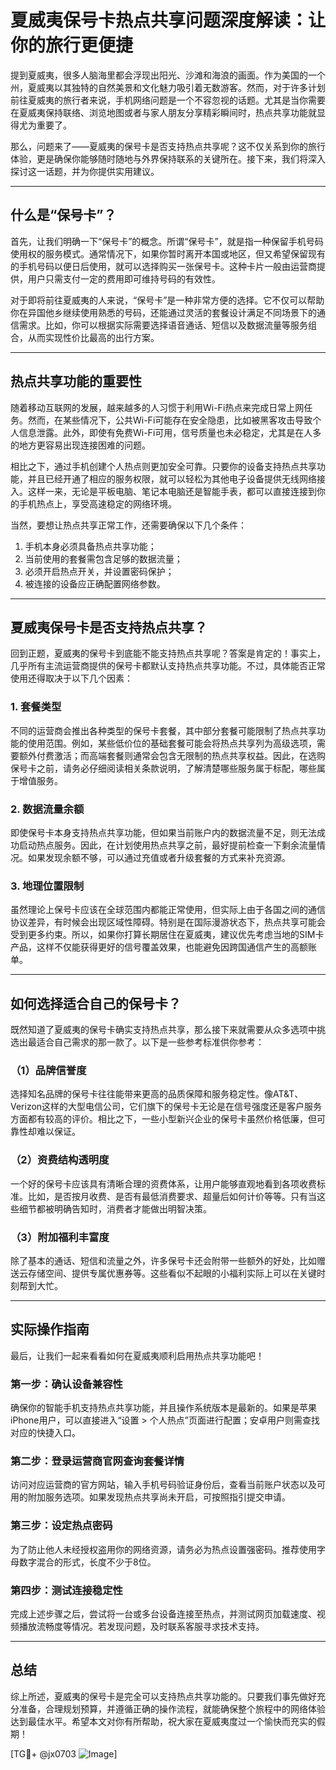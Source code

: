 # 夏威夷保号卡热点共享问题深度解读：让你的旅行更便捷

提到夏威夷，很多人脑海里都会浮现出阳光、沙滩和海浪的画面。作为美国的一个州，夏威夷以其独特的自然美景和文化魅力吸引着无数游客。然而，对于许多计划前往夏威夷的旅行者来说，手机网络问题是一个不容忽视的话题。尤其是当你需要在夏威夷保持联络、浏览地图或者与家人朋友分享精彩瞬间时，热点共享功能就显得尤为重要了。

那么，问题来了——夏威夷的保号卡是否支持热点共享呢？这不仅关系到你的旅行体验，更是确保你能够随时随地与外界保持联系的关键所在。接下来，我们将深入探讨这一话题，并为你提供实用建议。

---

## 什么是“保号卡”？

首先，让我们明确一下“保号卡”的概念。所谓“保号卡”，就是指一种保留手机号码使用权的服务模式。通常情况下，如果你暂时离开本国或地区，但又希望保留现有的手机号码以便日后使用，就可以选择购买一张保号卡。这种卡片一般由运营商提供，用户只需支付一定的费用即可维持号码的有效性。

对于即将前往夏威夷的人来说，“保号卡”是一种非常方便的选择。它不仅可以帮助你在异国他乡继续使用熟悉的号码，还能通过灵活的套餐设计满足不同场景下的通信需求。比如，你可以根据实际需要选择语音通话、短信以及数据流量等服务组合，从而实现性价比最高的出行方案。

---

## 热点共享功能的重要性

随着移动互联网的发展，越来越多的人习惯于利用Wi-Fi热点来完成日常上网任务。然而，在某些情况下，公共Wi-Fi可能存在安全隐患，比如被黑客攻击导致个人信息泄露。此外，即使有免费Wi-Fi可用，信号质量也未必稳定，尤其是在人多的地方更容易出现连接困难的问题。

相比之下，通过手机创建个人热点则更加安全可靠。只要你的设备支持热点共享功能，并且已经开通了相应的服务权限，就可以轻松为其他电子设备提供无线网络接入。这样一来，无论是平板电脑、笔记本电脑还是智能手表，都可以直接连接到你的手机热点上，享受高速稳定的网络环境。

当然，要想让热点共享正常工作，还需要确保以下几个条件：
1. 手机本身必须具备热点共享功能；
2. 当前使用的套餐需包含足够的数据流量；
3. 必须开启热点开关，并设置密码保护；
4. 被连接的设备应正确配置网络参数。

---

## 夏威夷保号卡是否支持热点共享？

回到正题，夏威夷的保号卡到底能不能支持热点共享呢？答案是肯定的！事实上，几乎所有主流运营商提供的保号卡都默认支持热点共享功能。不过，具体能否正常使用还得取决于以下几个因素：

### 1. 套餐类型
不同的运营商会推出各种类型的保号卡套餐，其中部分套餐可能限制了热点共享功能的使用范围。例如，某些低价位的基础套餐可能会将热点共享列为高级选项，需要额外付费激活；而高端套餐则通常会包含无限制的热点共享权益。因此，在选购保号卡之前，请务必仔细阅读相关条款说明，了解清楚哪些服务属于标配，哪些属于增值服务。

### 2. 数据流量余额
即使保号卡本身支持热点共享功能，但如果当前账户内的数据流量不足，则无法成功启动热点服务。因此，在计划使用热点共享之前，最好提前检查一下剩余流量情况。如果发现余额不够，可以通过充值或者升级套餐的方式来补充资源。

### 3. 地理位置限制
虽然理论上保号卡应该在全球范围内都能正常使用，但实际上由于各国之间的通信协议差异，有时候会出现区域性障碍。特别是在国际漫游状态下，热点共享可能会受到更多约束。所以，如果你打算长期居住在夏威夷，建议优先考虑当地的SIM卡产品，这样不仅能获得更好的信号覆盖效果，也能避免因跨国通信产生的高额账单。

---

## 如何选择适合自己的保号卡？

既然知道了夏威夷的保号卡确实支持热点共享，那么接下来就需要从众多选项中挑选出最适合自己需求的那一款了。以下是一些参考标准供你参考：

### （1）品牌信誉度
选择知名品牌的保号卡往往能带来更高的品质保障和服务稳定性。像AT&T、Verizon这样的大型电信公司，它们旗下的保号卡无论是在信号强度还是客户服务方面都有较高的评价。相比之下，一些小型新兴企业的保号卡虽然价格低廉，但可靠性却难以保证。

### （2）资费结构透明度
一个好的保号卡应该具有清晰合理的资费体系，让用户能够直观地看到各项收费标准。比如，是否按月收费、是否有最低消费要求、超量后如何计价等等。只有当这些细节都被明确告知时，消费者才能做出明智决策。

### （3）附加福利丰富度
除了基本的通话、短信和流量之外，许多保号卡还会附带一些额外的好处，比如赠送云存储空间、提供专属优惠券等。这些看似不起眼的小福利实际上可以在关键时刻帮到大忙。

---

## 实际操作指南

最后，让我们一起来看看如何在夏威夷顺利启用热点共享功能吧！

### 第一步：确认设备兼容性
确保你的智能手机支持热点共享功能，并且操作系统版本是最新的。如果是苹果iPhone用户，可以直接进入“设置 > 个人热点”页面进行配置；安卓用户则需查找对应的快捷入口。

### 第二步：登录运营商官网查询套餐详情
访问对应运营商的官方网站，输入手机号码验证身份后，查看当前账户状态以及可用的附加服务选项。如果发现热点共享尚未开启，可按照指引提交申请。

### 第三步：设定热点密码
为了防止他人未经授权盗用你的网络资源，请务必为热点设置强密码。推荐使用字母数字混合的形式，长度不少于8位。

### 第四步：测试连接稳定性
完成上述步骤之后，尝试将一台或多台设备连接至热点，并测试网页加载速度、视频播放流畅度等情况。若发现问题，及时联系客服寻求技术支持。

---

## 总结

综上所述，夏威夷的保号卡是完全可以支持热点共享功能的。只要我们事先做好充分准备，合理规划预算，并遵循正确的操作流程，就能确保整个旅程中的网络体验达到最佳水平。希望本文对你有所帮助，祝大家在夏威夷度过一个愉快而充实的假期！

[TG💪+ @jx0703 ![Image](https://github.com/user-attachments/assets/dbca1d08-cadb-493c-b0ec-ad6f7a83f270)]
